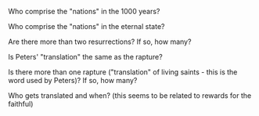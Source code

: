 Who comprise the "nations" in the 1000 years?

Who comprise the "nations" in the eternal state?

Are there more than two resurrections? If so, how many?

Is Peters' "translation" the same as the rapture?

Is there more than one rapture ("translation" of living saints - this is the word used by Peters)? If so, how many?

Who gets translated and when? (this seems to be related to rewards for the faithful)








